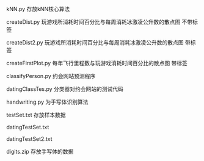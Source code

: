 
kNN.py              存放kNN核心算法



createDist.py       玩游戏所消耗时间百分比与每周消耗冰激凌公升数的散点图   不带标签

createDist2.py      玩游戏所消耗时间百分比与每周消耗冰激凌公升数的散点图   带标签

createFirstPlot.py  每年飞行里程数与玩游戏消耗时间百分比的散点图           带标签



classifyPerson.py   约会网站预测程序

datingClassTes.py   分类器对约会网站的测试代码



handwriting.py      为手写体识别算法



testSet.txt         存放样本数据

datingTestSet.txt   

datingTestSet2.txt  



digits.zip          存放手写体的数据
